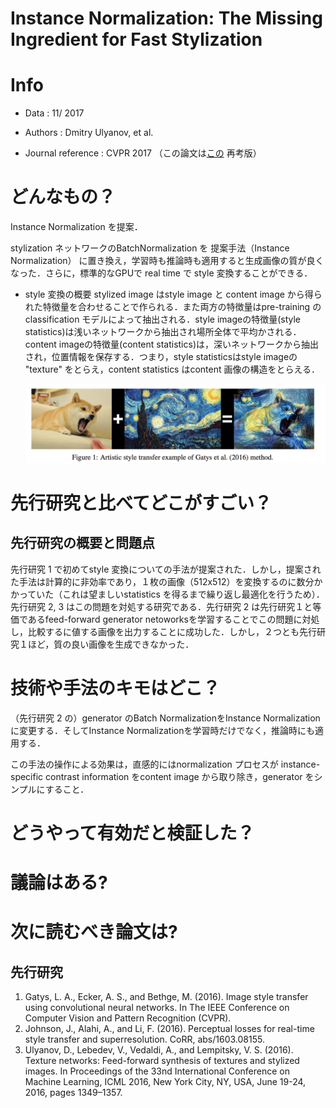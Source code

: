 # Instance Normalization: The Missing Ingredient for Fast Stylization

# Info 

- Data : 11/ 2017 

- Authors : Dmitry Ulyanov, et al. 

- Journal reference : CVPR 2017  （この論文は[この](https://arxiv.org/abs/1701.02096) 再考版）

# どんなもの？

 Instance Normalization を提案．

stylization ネットワークのBatchNormalization を 提案手法（Instance Normalization） に置き換え，学習時も推論時も適用すると生成画像の質が良くなった．さらに，標準的なGPUで real time で style 変換することができる．

- style 変換の概要
  stylized image はstyle image と content image から得られた特徴量を合わせることで作られる．また両方の特徴量はpre-training のclassification モデルによって抽出される．style imageの特徴量(style statistics)は浅いネットワークから抽出され場所全体で平均かされる．content imageの特徴量(content statistics)は，深いネットワークから抽出され，位置情報を保存する．つまり，style statisticsはstyle imageの "texture" をとらえ，content statistics はcontent 画像の構造をとらえる．

  <img src="figures/fig1.png">

# 先行研究と比べてどこがすごい？
## 先行研究の概要と問題点

先行研究 1 で初めてstyle 変換についての手法が提案された．しかし，提案された手法は計算的に非効率であり，１枚の画像（512x512）を変換するのに数分かかっていた（これは望ましいstatistics を得るまで繰り返し最適化を行うため）．先行研究 2, 3 はこの問題を対処する研究である．先行研究 2 は先行研究１と等価であるfeed-forward generator netoworksを学習することでこの問題に対処し，比較するに値する画像を出力することに成功した．しかし，２つとも先行研究１ほど，質の良い画像を生成できなかった．



# 技術や手法のキモはどこ？
（先行研究 2 の）generator のBatch NormalizationをInstance Normalizationに変更する．そしてInstance Normalizationを学習時だけでなく，推論時にも適用する．

この手法の操作による効果は，直感的にはnormalization プロセスが instance-specific contrast information をcontent image から取り除き，generator をシンプルにすること．




# どうやって有効だと検証した？



# 議論はある?



# 次に読むべき論文は?

## 先行研究

1. Gatys, L. A., Ecker, A. S., and Bethge, M. (2016). Image style transfer using convolutional neural
  networks. In The IEEE Conference on Computer Vision and Pattern Recognition (CVPR).
1. Johnson, J., Alahi, A., and Li, F. (2016). Perceptual losses for real-time style transfer and superresolution.
  CoRR, abs/1603.08155.
1. Ulyanov, D., Lebedev, V., Vedaldi, A., and Lempitsky, V. S. (2016). Texture networks: Feed-forward
  synthesis of textures and stylized images. In Proceedings of the 33nd International Conference
  on Machine Learning, ICML 2016, New York City, NY, USA, June 19-24, 2016, pages 1349–1357.